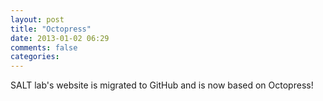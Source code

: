 ```yaml
---
layout: post
title: "Octopress"
date: 2013-01-02 06:29
comments: false
categories:
---
```


SALT lab's website is migrated to GitHub and is now based on Octopress! 